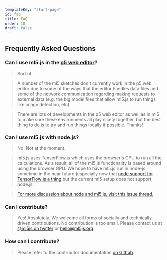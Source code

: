 ```yaml
---
templateKey: "start-page"
id: faq
title: FAQ
order: 10
draft: false
---
```


## Frequently Asked Questions

### Can I use ml5.js in the [p5 web editor](editor.p5js.org)?

> Sort of.

> A number of the ml5 sketches don't currently work in the p5 web editor due to some of the ways that the editor handles data files and some of the network communication regarding making requests to external data (e.g. the big model files that allow ml5.js to run things like image detection, etc). 


> There are lots of developments in the p5 web editor as well as in ml5 to make sure these environments all play nicely together, but the best thing to do is to try and run things locally if possible. Thanks!

### Can I use ml5.js with node.js?

> No. Not at the moment.


> ml5.js uses TensorFlow.js which uses the browser's GPU to run all the calculations. As a result, all of the ml5.js functionality is based around using the browser GPU. We hope to have ml5.js run in node-js sometime in the near future (especially now that [node support for TensorFlow is a thing](https://www.tensorflow.org/js/guide/nodejs) but the current ml5 setup does not support node.js.


> [For more discussion about node and ml5.js, visit this issue thread.](https://github.com/ml5js/ml5-library/issues/377)


### Can I contribute?

> Yes! Absolutely. We welcome all forms of socially and technically driven contributions. No contribution is too small. Please contact us at [@ml5js on twitter](https://twitter.com/ml5js) or <a href="mailto:hello@ml5js.org">hello@ml5js.org</a>.

### How can I contribute?

> Please refer to the contributor documentation [on Github](https://github.com/ml5js/ml5-library/blob/main/CONTRIBUTING.md).
